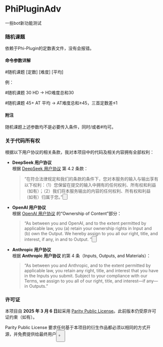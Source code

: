 # PhiPluginAdv
一些bot新功能测试

### 随机课题

依赖于Phi-Plugin的定数表文件，没有会报错。

#### 命令参数详解

#随机课题 [定数] [难度] [平均]

例：

#随机课题 30 HD → HD难度总和30

#随机课题 45+ AT 平均 → AT难度总和≥45，三首定数差≤1

#### 附注

随机课题上述参数均不是必要传入条件，同时/或者#均可。

### 关于代码所有权

根据以下用户协议的相关条款，我对本项目中的代码及相关内容拥有全部权利：

- **DeepSeek 用户协议**  
  根据 [DeepSeek 用户协议](https://cdn.deepseek.com/policies/zh-CN/deepseek-terms-of-use.html) 第 4.2 条款：
  > “在符合法律规定和我们的条款的条件下，您对本服务的输入与输出享有以下权利：（1）您保留在提交的输入中拥有的任何权利、所有权和利益（如有）；（2）我们将本服务输出的内容的任何权利、所有权和利益（如有）归属于您。”<button class="citation-flag" data-index="5">

- **OpenAI 用户协议**  
  根据 [OpenAI 用户协议](https://openai.com/policies/row-terms-of-use/) 的“Ownership of Content”部分：
  > “As between you and OpenAI, and to the extent permitted by applicable law, you (a) retain your ownership rights in Input and (b) own the Output. We hereby assign to you all our right, title, and interest, if any, in and to Output. ”<button class="citation-flag" data-index="9">

- **Anthropic 用户协议**  
  根据 **Anthropic 用户协议** 的第 4 条（Inputs, Outputs, and Materials）：
  > “As between you and Anthropic, and to the extent permitted by applicable law, you retain any right, title, and interest that you have in the Inputs you submit. Subject to your compliance with our Terms, we assign to you all of our right, title, and interest—if any—in Outputs.”

### 许可证

本项目自 **2025 年 3 月 6 日**起采用 [Parity Public License](https://paritylicense.com/)。此前版本仍受原许可证约束（如有）。

Parity Public License 要求任何基于本项目的衍生作品都必须以相同的方式开源，并免费提供给最终用户<button class="citation-flag" data-index="4">。
